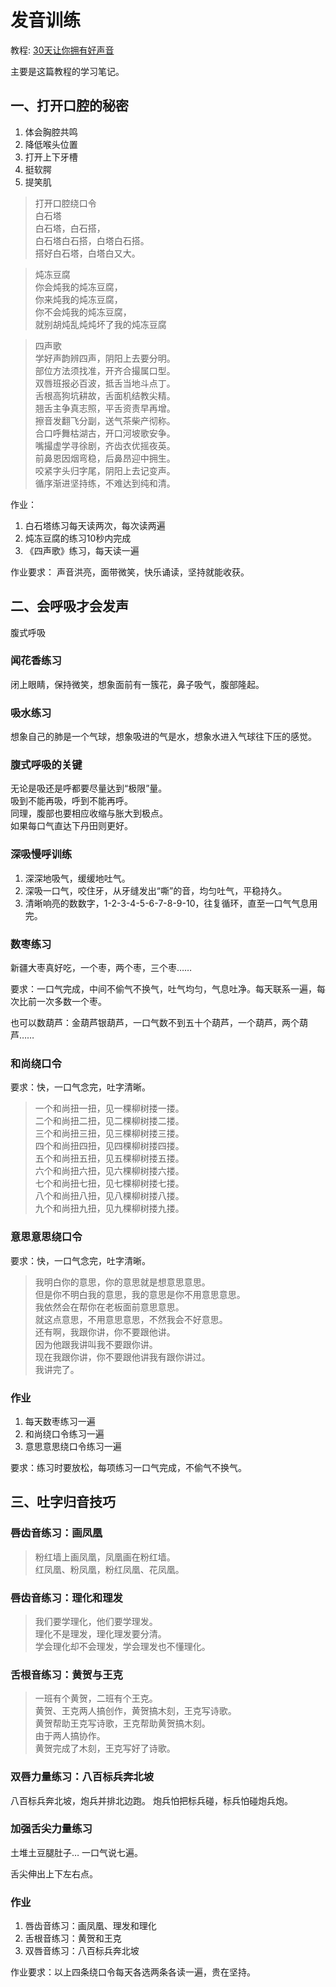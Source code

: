 # 发音训练

教程: [30天让你拥有好声音](https://www.bilibili.com/video/BV1tb411u7EE)

主要是这篇教程的学习笔记。

## 一、打开口腔的秘密

1. 体会胸腔共鸣
2. 降低喉头位置
3. 打开上下牙槽
4. 挺软腭
5. 提笑肌

> 打开口腔绕口令<br>
> 白石塔<br>
> 白石塔，白石搭，<br>
> 白石塔白石搭，白塔白石搭。<br>
> 搭好白石塔，白塔白又大。

> 炖冻豆腐<br>
> 你会炖我的炖冻豆腐，<br>
> 你来炖我的炖冻豆腐，<br>
> 你不会炖我的炖冻豆腐，<br>
> 就别胡炖乱炖炖坏了我的炖冻豆腐


> 四声歌 <br>
> 学好声韵辨四声，阴阳上去要分明。<br>
> 部位方法须找准，开齐合撮属口型。<br>
> 双唇班报必百波，抵舌当地斗点丁。<br>
> 舌根高狗坑耕故，舌面机结教尖精。<br>
> 翘舌主争真志照，平舌资责早再增。<br>
> 擦音发翻飞分副，送气茶柴产彻称。<br>
> 合口呼舞枯湖古，开口河坡歌安争。<br>
> 嘴撮虚学寻徐剧，齐齿衣优摇夜英。<br>
> 前鼻恩因烟弯稳，后鼻昂迎中拥生。<br>
> 咬紧字头归字尾，阴阳上去记变声。<br>
> 循序渐进坚持练，不难达到纯和清。

作业：

1. 白石塔练习每天读两次，每次读两遍
2. 炖冻豆腐的练习10秒内完成
3. 《四声歌》练习，每天读一遍

作业要求： 声音洪亮，面带微笑，快乐诵读，坚持就能收获。

## 二、会呼吸才会发声

腹式呼吸

### 闻花香练习

闭上眼睛，保持微笑，想象面前有一簇花，鼻子吸气，腹部隆起。

### 吸水练习

想象自己的肺是一个气球，想象吸进的气是水，想象水进入气球往下压的感觉。

### 腹式呼吸的关键

无论是吸还是呼都要尽量达到“极限”量。<br>
吸到不能再吸，呼到不能再呼。<br>
同理，腹部也要相应收缩与胀大到极点。<br>
如果每口气直达下丹田则更好。

### 深吸慢呼训练
1. 深深地吸气，缓缓地吐气。
2. 深吸一口气，咬住牙，从牙缝发出“嘶”的音，均匀吐气，平稳持久。
3. 清晰响亮的数数字，1-2-3-4-5-6-7-8-9-10，往复循环，直至一口气气息用完。

### 数枣练习

新疆大枣真好吃，一个枣，两个枣，三个枣……

要求：一口气完成，中间不偷气不换气，吐气均匀，气息吐净。每天联系一遍，每次比前一次多数一个枣。

也可以数葫芦：金葫芦银葫芦，一口气数不到五十个葫芦，一个葫芦，两个葫芦……

### 和尚绕口令
要求：快，一口气念完，吐字清晰。
> 一个和尚扭一扭，见一棵柳树搂一搂。<br>
> 二个和尚扭二扭，见二棵柳树搂二搂。<br>
> 三个和尚扭三扭，见三棵柳树搂三搂。<br>
> 四个和尚扭四扭，见四棵柳树搂四搂。<br>
> 五个和尚扭五扭，见五棵柳树搂五搂。<br>
> 六个和尚扭六扭，见六棵柳树搂六搂。<br>
> 七个和尚扭七扭，见七棵柳树搂七搂。<br>
> 八个和尚扭八扭，见八棵柳树搂八搂。<br>
> 九个和尚扭九扭，见九棵柳树搂九搂。

### 意思意思绕口令
要求：快，一口气念完，吐字清晰。
> 我明白你的意思，你的意思就是想意思意思。<br>
> 但是你不明白我的意思，我的意思是你不用意思意思。<br>
> 我依然会在帮你在老板面前意思意思。<br>
> 就这点意思，不用意思意思，不然我会不好意思。<br>
> 还有啊，我跟你讲，你不要跟他讲。<br>
> 因为他跟我讲叫我不要跟你讲。<br>
> 现在我跟你讲，你不要跟他讲我有跟你讲过。<br>
> 我讲完了。<br>

### 作业
1. 每天数枣练习一遍
2. 和尚绕口令练习一遍
3. 意思意思绕口令练习一遍

要求：练习时要放松，每项练习一口气完成，不偷气不换气。

## 三、吐字归音技巧

### 唇齿音练习：画凤凰
> 粉红墙上画凤凰，凤凰画在粉红墙。<br>
> 红凤凰、粉凤凰，粉红凤凰、花凤凰。

### 唇齿音练习：理化和理发
> 我们要学理化，他们要学理发。<br>
> 理化不是理发，理化理发要分清。<br>
> 学会理化却不会理发，学会理发也不懂理化。

### 舌根音练习：黄贺与王克
> 一班有个黄贺，二班有个王克。<br>
> 黄贺、王克两人搞创作，黄贺搞木刻，王克写诗歌。<br>
> 黄贺帮助王克写诗歌，王克帮助黄贺搞木刻。<br>
> 由于两人搞协作。<br>
> 黄贺完成了木刻，王克写好了诗歌。

### 双唇力量练习：八百标兵奔北坡
八百标兵奔北坡，炮兵并排北边跑。
炮兵怕把标兵碰，标兵怕碰炮兵炮。

### 加强舌尖力量练习
土堆土豆腿肚子… 一口气说七遍。

舌尖伸出上下左右点。

### 作业
1. 唇齿音练习：画凤凰、理发和理化
2. 舌根音练习：黄贺和王克
3. 双唇音练习：八百标兵奔北坡

作业要求：以上四条绕口令每天各选两条各读一遍，贵在坚持。

